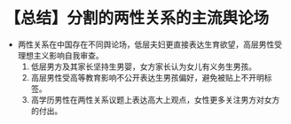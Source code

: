 # 【总结】分割的两性关系的主流舆论场

-   两性关系在中国存在不同舆论场，低层夫妇更直接表达生育欲望，高层男性受理想主义影响自我审查。
    1.  低层男方及其家长坚持生男婴，女方家长认为女儿有义务生男孩。
    2.  高层男性受高等教育影响不公开表达生男孩偏好，避免被贴上不开明标签。
    3.  高学历男性在两性关系议题上表达高大上观点，女性更多关注男方对女方的付出。